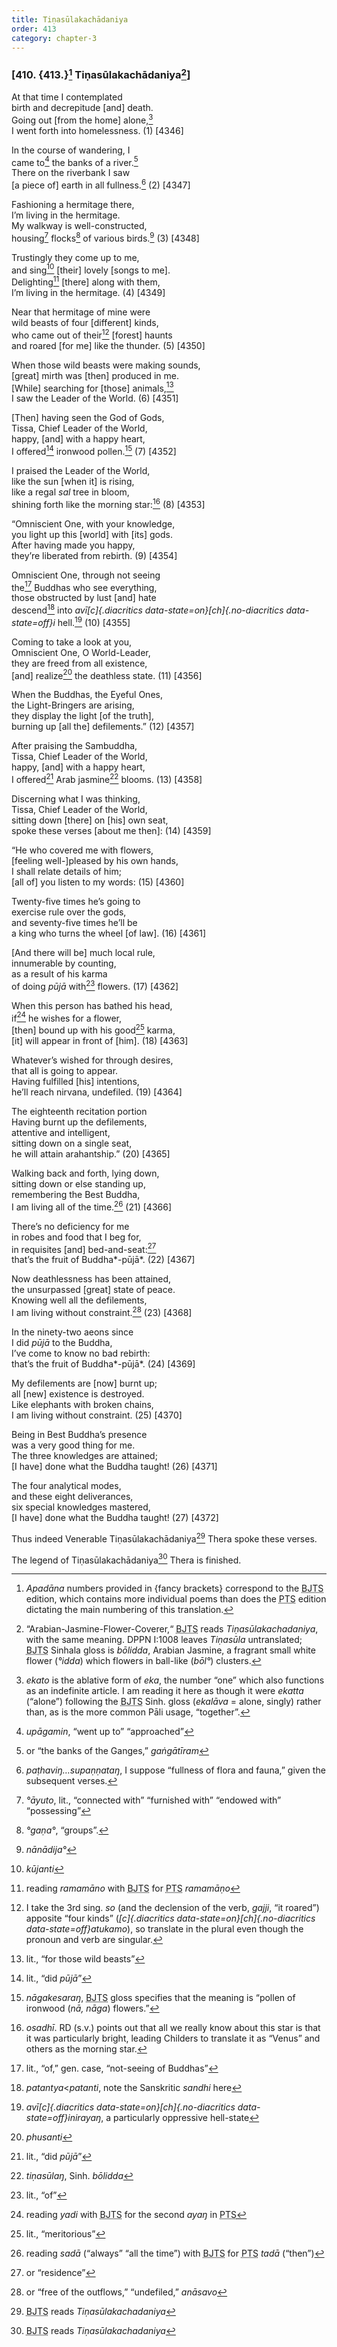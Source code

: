 ```yaml
---
title: Tiṇasūlakachādaniya
order: 413
category: chapter-3
---
```


### \[410. {413.}[^1] Tiṇasūlakachādaniya[^2]\]

At that time I contemplated  
birth and decrepitude \[and\] death.  
Going out \[from the home\] alone,[^3]  
I went forth into homelessness. (1) \[4346\]

In the course of wandering, I  
came to[^4] the banks of a river.[^5]  
There on the riverbank I saw  
\[a piece of\] earth in all fullness.[^6] (2) \[4347\]

Fashioning a hermitage there,  
I’m living in the hermitage.  
My walkway is well-constructed,  
housing[^7] flocks[^8] of various birds.[^9] (3) \[4348\]

Trustingly they come up to me,  
and sing[^10] \[their\] lovely \[songs to me\].  
Delighting[^11] \[there\] along with them,  
I’m living in the hermitage. (4) \[4349\]

Near that hermitage of mine were  
wild beasts of four \[different\] kinds,  
who came out of their[^12] \[forest\] haunts  
and roared \[for me\] like the thunder. (5) \[4350\]

When those wild beasts were making sounds,  
\[great\] mirth was \[then\] produced in me.  
\[While\] searching for \[those\] animals,[^13]  
I saw the Leader of the World. (6) \[4351\]

\[Then\] having seen the God of Gods,  
Tissa, Chief Leader of the World,  
happy, \[and\] with a happy heart,  
I offered[^14] ironwood pollen.[^15] (7) \[4352\]

I praised the Leader of the World,  
like the sun \[when it\] is rising,  
like a regal *sal* tree in bloom,  
shining forth like the morning star:[^16] (8) \[4353\]

“Omniscient One, with your knowledge,  
you light up this \[world\] with \[its\] gods.  
After having made you happy,  
they’re liberated from rebirth. (9) \[4354\]

Omniscient One, through not seeing  
the[^17] Buddhas who see everything,  
those obstructed by lust \[and\] hate  
descend[^18] into *avī[c]{.diacritics data-state=on}[ch]{.no-diacritics data-state=off}i* hell.[^19] (10) \[4355\]

Coming to take a look at you,  
Omniscient One, O World-Leader,  
they are freed from all existence,  
\[and\] realize[^20] the deathless state. (11) \[4356\]

When the Buddhas, the Eyeful Ones,  
the Light-Bringers are arising,  
they display the light \[of the truth\],  
burning up \[all the\] defilements.” (12) \[4357\]

After praising the Sambuddha,  
Tissa, Chief Leader of the World,  
happy, \[and\] with a happy heart,  
I offered[^21] Arab jasmine[^22] blooms. (13) \[4358\]

Discerning what I was thinking,  
Tissa, Chief Leader of the World,  
sitting down \[there\] on \[his\] own seat,  
spoke these verses \[about me then\]: (14) \[4359\]

“He who covered me with flowers,  
\[feeling well-\]pleased by his own hands,  
I shall relate details of him;  
\[all of\] you listen to my words: (15) \[4360\]

Twenty-five times he’s going to  
exercise rule over the gods,  
and seventy-five times he’ll be  
a king who turns the wheel \[of law\]. (16) \[4361\]

\[And there will be\] much local rule,  
innumerable by counting,  
as a result of his karma  
of doing *pūjā* with[^23] flowers. (17) \[4362\]

When this person has bathed his head,  
if[^24] he wishes for a flower,  
\[then\] bound up with his good[^25] karma,  
\[it\] will appear in front of \[him\]. (18) \[4363\]

Whatever’s wished for through desires,  
that all is going to appear.  
Having fulfilled \[his\] intentions,  
he’ll reach nirvana, undefiled. (19) \[4364\]

The eighteenth recitation portion  
Having burnt up the defilements,  
attentive and intelligent,  
sitting down on a single seat,  
he will attain arahantship.” (20) \[4365\]

Walking back and forth, lying down,  
sitting down or else standing up,  
remembering the Best Buddha,  
I am living all of the time.[^26] (21) \[4366\]

There’s no deficiency for me  
in robes and food that I beg for,  
in requisites \[and\] bed-and-seat:[^27]  
that’s the fruit of Buddha*-pūjā*. (22) \[4367\]

Now deathlessness has been attained,  
the unsurpassed \[great\] state of peace.  
Knowing well all the defilements,  
I am living without constraint.[^28] (23) \[4368\]

In the ninety-two aeons since  
I did *pūjā* to the Buddha,  
I’ve come to know no bad rebirth:  
that’s the fruit of Buddha*-pūjā*. (24) \[4369\]

My defilements are \[now\] burnt up;  
all \[new\] existence is destroyed.  
Like elephants with broken chains,  
I am living without constraint. (25) \[4370\]

Being in Best Buddha’s presence  
was a very good thing for me.  
The three knowledges are attained;  
\[I have\] done what the Buddha taught! (26) \[4371\]

The four analytical modes,  
and these eight deliverances,  
six special knowledges mastered,  
\[I have\] done what the Buddha taught! (27) \[4372\]

Thus indeed Venerable Tiṇasūlakachādaniya[^29] Thera spoke these verses.

The legend of Tiṇasūlakachādaniya[^30] Thera is finished.

[^1]: *Apadāna* numbers provided in {fancy brackets} correspond to the <abbr title="Buddha Jayanthi Tripitaka Series">BJTS</abbr> edition, which contains more individual poems than does the <abbr title="Pali Text Society">PTS</abbr> edition dictating the main numbering of this translation.

[^2]: “Arabian-Jasmine-Flower-Coverer,“ <abbr title="Buddha Jayanthi Tripitaka Series">BJTS</abbr> reads *Tiṇasūlakachadaniya*, with the same meaning. DPPN I:1008 leaves *Tiṇasūla* untranslated; <abbr title="Buddha Jayanthi Tripitaka Series">BJTS</abbr> Sinhala gloss is *bōlidda*, Arabian Jasmine, a fragrant small white flower (*°idda*) which flowers in ball-like (*bōl°*) clusters.

[^3]: *ekato* is the ablative form of *eka*, the number “one” which also functions as an indefinite article. I am reading it here as though it were *ekatta* (“alone”) following the <abbr title="Buddha Jayanthi Tripitaka Series">BJTS</abbr> Sinh. gloss (*ekalāva* = alone, singly) rather than, as is the more common Pāli usage, “together”.

[^4]: *upāgamin*, “went up to” “approached”

[^5]: or “the banks of the Ganges,” *gaṅgātīram*

[^6]: *paṭhaviŋ…supaṇṇataŋ*, I suppose “fullness of flora and fauna,” given the subsequent verses.

[^7]: *°āyuto*, lit., “connected with” “furnished with” “endowed with” “possessing”

[^8]: *°gaṇa°*, “groups”.

[^9]: *nānādija°*

[^10]: *kūjanti*

[^11]: reading *ramamāno* with <abbr title="Buddha Jayanthi Tripitaka Series">BJTS</abbr> for <abbr title="Pali Text Society">PTS</abbr> *ramamāṇo*

[^12]: I take the 3rd sing. *so* (and the declension of the verb, *gajji*, “it roared”) apposite “four kinds” (*[c]{.diacritics data-state=on}[ch]{.no-diacritics data-state=off}atukamo*), so translate in the plural even though the pronoun and verb are singular.

[^13]: lit., “for those wild beasts”

[^14]: lit., “did *pūjā*”

[^15]: *nāgakesaraŋ*, <abbr title="Buddha Jayanthi Tripitaka Series">BJTS</abbr> gloss specifies that the meaning is “pollen of ironwood (*nā, nāga*) flowers.”

[^16]: *osadhī*. RD (s.v.) points out that all we really know about this star is that it was particularly bright, leading Childers to translate it as “Venus” and others as the morning star.

[^17]: lit., “of,” gen. case, “not-seeing of Buddhas”

[^18]: *patantya*&lt;*patanti*, note the Sanskritic *sandhi* here

[^19]: *avī[c]{.diacritics data-state=on}[ch]{.no-diacritics data-state=off}inirayaŋ*, a particularly oppressive hell-state

[^20]: *phusanti*

[^21]: lit., “did *pūjā*”

[^22]: *tiṇasūlaŋ*, Sinh. *bōlidda*

[^23]: lit., “of”

[^24]: reading *yadi* with <abbr title="Buddha Jayanthi Tripitaka Series">BJTS</abbr> for the second *ayaŋ* in <abbr title="Pali Text Society">PTS</abbr>

[^25]: lit., “meritorious”

[^26]: reading *sadā* (“always” “all the time”) with <abbr title="Buddha Jayanthi Tripitaka Series">BJTS</abbr> for <abbr title="Pali Text Society">PTS</abbr> *tadā* (“then”)

[^27]: or “residence”

[^28]: or “free of the outflows,” “undefiled,” *anāsavo*

[^29]: <abbr title="Buddha Jayanthi Tripitaka Series">BJTS</abbr> reads *Tiṇasūlakachadaniya*

[^30]: <abbr title="Buddha Jayanthi Tripitaka Series">BJTS</abbr> reads *Tiṇasūlakachadaniya*
